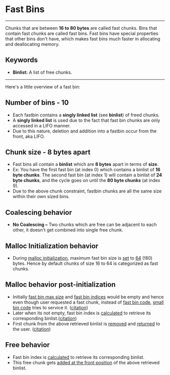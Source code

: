 # Fast Bins
---

Chunks that are between **16 to 80 bytes** are called fast chunks. Bins that contain fast chunks are called fast bins. Fast bins have special properties that other bins don't have, which makes fast bins much faster in allocating and deallocating memory.

## Keywords
- **Binlist:** A list of free chunks.
---
Here's a little overview of a fast bin:

## Number of bins - 10
- Each fastbin contains a **singly linked list** (see **binlist**) of freed chunks.
- A **singly linked list** is used due to the fact that fast bin chunks are only accessed in a LIFO manner.
- Due to this nature, deletion and addition into a fastbin occur from the front, aka LIFO.

## Chunk size - 8 bytes apart
- Fast bins all contain a **binlist** which are **8 bytes** apart in terms of **size**.
- Ex: You have the first fast bin (at index 0) which contains a binlist of **16 byte chunks**. The second fast bin (at index 1) will contain a binlist of **24 byte chunks**, and the cycle goes on until the **80 byte chunks** (at index 9).
- Due to the above chunk constraint, fastbin chunks are all the same size within their own sized bins.

## Coalescing behavior
- **No Coalescing –** Two chunks which are free can be adjacent to each other, it doesn't get combined into single free chunk.


## Malloc Initialization behavior
- During [malloc initialization](https://github.com/sploitfun/lsploits/blob/master/glibc/malloc/malloc.c#L1778), maximum fast bin size is [set](https://github.com/sploitfun/lsploits/blob/master/glibc/malloc/malloc.c#L1795) to [64](https://github.com/sploitfun/lsploits/blob/master/glibc/malloc/malloc.c#L794) (!80) bytes. Hence by default chunks of size 16 to 64 is categorized as fast chunks.


## Malloc behavior post-initialization
- Initially [fast bin max size](https://github.com/sploitfun/lsploits/blob/master/glibc/malloc/malloc.c#L1765) and [fast bin indices](https://github.com/sploitfun/lsploits/blob/master/glibc/malloc/malloc.c#L1680) would be empty and hence even though user requested a fast chunk, instead of [fast bin code](https://github.com/sploitfun/lsploits/blob/master/glibc/malloc/malloc.c#L3330), [small bin code](https://github.com/sploitfun/lsploits/blob/master/glibc/malloc/malloc.c#L3367) tries to service it. ([citation](https://sploitfun.wordpress.com/2015/02/10/understanding-glibc-malloc/))
- Later when its not empty, fast bin index is [calculated](https://github.com/sploitfun/lsploits/blob/master/glibc/malloc/malloc.c#L3332) to retrieve its corresponding binlist.([citation](https://sploitfun.wordpress.com/2015/02/10/understanding-glibc-malloc/))
- First chunk from the above retrieved binlist is [removed](https://github.com/sploitfun/lsploits/blob/master/glibc/malloc/malloc.c#L3341) and [returned](https://github.com/sploitfun/lsploits/blob/master/glibc/malloc/malloc.c#L3355) to the user. ([citation](https://sploitfun.wordpress.com/2015/02/10/understanding-glibc-malloc/))

## Free behavior
- Fast bin index is [calculated](https://github.com/sploitfun/lsploits/blob/master/glibc/malloc/malloc.c#L3887) to retrieve its corresponding binlist.
- This free chunk gets [added at the front position](https://github.com/sploitfun/lsploits/blob/master/glibc/malloc/malloc.c#L3908) of the above retrieved binlist.
